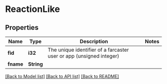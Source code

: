# ReactionLike

## Properties

Name | Type | Description | Notes
------------ | ------------- | ------------- | -------------
**fid** | **i32** | The unique identifier of a farcaster user or app (unsigned integer) | 
**fname** | **String** |  | 

[[Back to Model list]](../README.md#documentation-for-models) [[Back to API list]](../README.md#documentation-for-api-endpoints) [[Back to README]](../README.md)


